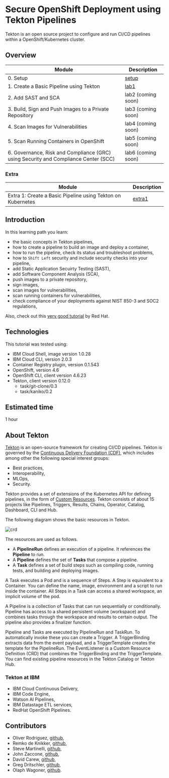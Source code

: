 # Secure OpenShift Deployment using Tekton Pipelines

Tekton is an open source project to configure and run CI/CD pipelines within a OpenShift/Kubernetes cluster.

## Overview

| Module      | Description                          |
| ----------- | ------------------------------------ |
| 0. Setup | [setup](lab1/0_setup.md) |
| 1. Create a Basic Pipeline using Tekton | [lab1](lab1/1_clone-git-repo.md) |
| 2. Add SAST and SCA | lab2 (coming soon) |
| 3. Build, Sign and Push Images to a Private Repository | lab3 (coming soon)  |
| 4. Scan Images for Vulnerabilities | lab4 (coming soon)  |
| 5. Scan Running Containers in OpenShift | lab5 (coming soon)  |
| 6. Governance, Risk and Compliance (GRC) using Security and Compliance Center (SCC) | lab6 (coming soon)  |

### Extra

| Module      | Description                          |
| ----------- | ------------------------------------ |
| Extra 1: Create a Basic Pipeline using Tekton on Kubernetes | [extra1](extra/lab1/1_clone-git-repo.md) |

## Introduction

In this learning path you learn:

* the basic concepts in Tekton pipelines,
* how to create a pipeline to build an image and deploy a container,
* how to run the pipeline, check its status and troubleshoot problems,
* how to `Shift Left` security and include security checks into your pipeline,
* add Static Application Secuirty Testing (SAST),
* add Software Component Analysis (SCA),
* push images to a private repository,
* sign images,
* scan images for vulnerabilities,
* scan running containers for vulnerabilities,
* check compliance of your deployments against NIST 850-3 and SOC2 regulations,

Also, check out this [very good tutorial](https://github.com/openshift/pipelines-tutorial) by Red Hat.

## Technologies

This tutorial was tested using:

* IBM Cloud Shell, image version 1.0.28
* IBM Cloud CLI, version 2.0.3
* Container Registry plugin, version 0.1.543
* OpenShift, version 4.6
* OpenShift CLI, client version 4.6.23
* Tekton, client version 0.12.0
  * task/git-clone/0.3
  * task/kaniko/0.2

## Estimated time

1 hour

## About Tekton

[Tekton](https://tekton.dev) is an open-source framework for creating CI/CD pipelines. Tekton is governed by the [Continuous Delivery Foundation (CDF)](https://cd.foundation), which includes among other the following special interest groups:

* Best practices,
* Interoperability,
* MLOps,
* Security.

Tekton provides a set of extensions of the Kubernetes API for defining pipelines, in the form of [Custom Resources](https://kubernetes.io/docs/concepts/extend-kubernetes/api-extension/custom-resources/). Tekton consists of about 15 projects like Pipelines, Triggers, Results, Chains, Operator, Catalog, Dashboard, CLI and Hub.

The following diagram shows the basic resources in Tekton.

![crd](images/crd.png)

The resources are used as follows.

* A **PipelineRun** defines an execution of a pipeline. It references the **Pipeline** to run.
* A **Pipeline** defines the set of **Tasks** that compose a pipeline.
* A **Task** defines a set of build steps such as compiling code, running tests, and building and deploying images.

A Task executes a Pod and is a sequence of Steps. A Step is equivalent to a Container. You can define the name, image, environment and a script to run inside the container.  All Steps in a Task can access a shared workspace, an implicit volume of the pod.

A Pipeline is a collection of Tasks that can run sequentially or conditionally. Pipeline has access to a shared persistent volume (workspace) and combines tasks through the workspace and results to certain output. The pipeline also provides a finalizer function.

Pipeline and Tasks are executed by PipelineRun and TaskRun. To automatically invoke these you can create a Trigger. A TriggerBinding extracts data from the event payload, and a TriggerTemplate creates the template for the PipelineRun. The EventListener is a Custom Resource Definition (CRD) that combines the TriggerBinding and the TriggerTemplate. You can find existing pipeline resources in the Tekton Catalog or Tekton Hub.

### Tekton at IBM

* IBM Cloud Continuous Delivery,
* IBM Code Engine,
* Watson AI Pipelines,
* IBM Datastage ETL services,
* RedHat OpenShift Pipelines.

## Contributors

* Oliver Rodriguez, [github](https://github.com/odrodrig),
* Remko de Knikker, [github](https://github.com/remkohdev),
* Steve Martinelli, [github](https://github.com/stevemar),
* John Zaccone, [github](https://github.com/jzaccone),
* David Carew, [github](https://github.com/djccarew),
* Greg Dritschler, [github](https://github.com/GregDritschler),
* Olaph Wagoner, [github](https://github.com/loafyloaf).
